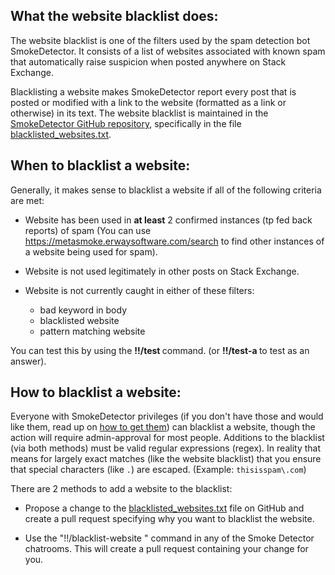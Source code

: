 ## What the website blacklist does:

The website blacklist is one of the filters used by the spam detection bot SmokeDetector. It consists of a list of websites associated with known spam that automatically raise suspicion when posted anywhere on Stack Exchange.

Blacklisting a website makes SmokeDetector report every post that is posted or modified with a link to the website (formatted as a link or otherwise) in its text. The website blacklist is maintained in the [SmokeDetector GitHub repository](https://github.com/Charcoal-SE/SmokeDetector), specifically in the file [blacklisted_websites.txt](https://github.com/Charcoal-SE/SmokeDetector/blob/master/blacklisted_websites.txt).

## When to blacklist a website:

Generally, it makes sense to blacklist a website if all of the following criteria are met:

- Website has been used in **at least** 2 confirmed instances (tp fed back reports) of spam (You can use https://metasmoke.erwaysoftware.com/search to find other instances of a website being used for spam).

- Website is not used legitimately in other posts on Stack Exchange.

- Website is not currently caught in either of these filters:
	- bad keyword in body
	- blacklisted website
	- pattern matching website

You can test this by using the **!!/test <string to test>** command. (or **!!/test-a <string to test>** to test as an answer).

## How to blacklist a website:

Everyone with SmokeDetector privileges (if you don't have those and would like them, read up on [how to get them](https://github.com/Charcoal-SE/SmokeDetector/wiki/Privileges)) can blacklist a website, though the action will require admin-approval for most people. Additions to the blacklist (via both methods) must be valid regular expressions (regex). In reality that means for largely exact matches (like the website blacklist) that you ensure that special characters (like `.`) are escaped. (Example: `thisisspam\.com`)

There are 2 methods to add a website to the blacklist:

- Propose a change to the [blacklisted_websites.txt](https://github.com/Charcoal-SE/SmokeDetector/blob/master/blacklisted_websites.txt) file on GitHub and create a pull request specifying why you want to blacklist the website.

- Use the "!!/blacklist-website <regex string>" command in any of the Smoke Detector chatrooms. This will create a pull request containing your change for you.